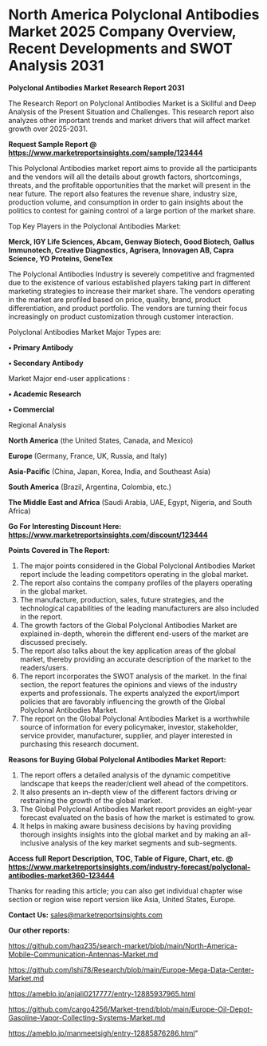 # North America Polyclonal Antibodies Market 2025 Company Overview, Recent Developments and SWOT Analysis 2031

<strong>Polyclonal Antibodies Market Research Report 2031</strong>

The Research Report on Polyclonal Antibodies Market is a Skillful and Deep Analysis of the Present Situation and Challenges. This research report also analyzes other important trends and market drivers that will affect market growth over 2025-2031.

<strong>Request Sample Report @ <a href=https://www.marketreportsinsights.com/sample/123444>https://www.marketreportsinsights.com/sample/123444</a></strong>

This Polyclonal Antibodies market report aims to provide all the participants and the vendors will all the details about growth factors, shortcomings, threats, and the profitable opportunities that the market will present in the near future. The report also features the revenue share, industry size, production volume, and consumption in order to gain insights about the politics to contest for gaining control of a large portion of the market share.

Top Key Players in the Polyclonal Antibodies Market:

<strong>Merck, IGY Life Sciences, Abcam, Genway Biotech, Good Biotech, Gallus Immunotech, Creative Diagnostics, Agrisera, Innovagen AB, Capra Science, YO Proteins, GeneTex</strong>

The Polyclonal Antibodies Industry is severely competitive and fragmented due to the existence of various established players taking part in different marketing strategies to increase their market share. The vendors operating in the market are profiled based on price, quality, brand, product differentiation, and product portfolio. The vendors are turning their focus increasingly on product customization through customer interaction.

Polyclonal Antibodies Market Major Types are:

<strong>• Primary Antibody

• Secondary Antibody</strong>

Market Major end-user applications :

<strong>• Academic Research

• Commercial</strong>

Regional Analysis

</u><strong><b>North America</b></strong> (the United States, Canada, and Mexico)

<strong><b>Europe </b></strong>(Germany, France, UK, Russia, and Italy)

<strong><b>Asia-Pacific</b></strong> (China, Japan, Korea, India, and Southeast Asia)

<strong><b>South America</b></strong> (Brazil, Argentina, Colombia, etc.)

<strong><b>The Middle East and Africa</b></strong> (Saudi Arabia, UAE, Egypt, Nigeria, and South Africa)

<strong>Go For Interesting Discount Here: <a href=https://www.marketreportsinsights.com/discount/123444>https://www.marketreportsinsights.com/discount/123444</a></strong>

<strong>Points Covered in The Report:</strong>
<ol>
  <li>The major points considered in the Global Polyclonal Antibodies Market report include the leading competitors operating in the global market.</li>
  <li>The report also contains the company profiles of the players operating in the global market.</li>
  <li>The manufacture, production, sales, future strategies, and the technological capabilities of the leading manufacturers are also included in the report.</li>
  <li>The growth factors of the Global Polyclonal Antibodies Market are explained in-depth, wherein the different end-users of the market are discussed precisely.</li>
  <li>The report also talks about the key application areas of the global market, thereby providing an accurate description of the market to the readers/users.</li>
  <li>The report incorporates the SWOT analysis of the market. In the final section, the report features the opinions and views of the industry experts and professionals. The experts analyzed the export/import policies that are favorably influencing the growth of the Global Polyclonal Antibodies Market.</li>
  <li>The report on the Global Polyclonal Antibodies Market is a worthwhile source of information for every policymaker, investor, stakeholder, service provider, manufacturer, supplier, and player interested in purchasing this research document.</li>
</ol>
<strong>Reasons for Buying Global Polyclonal Antibodies Market Report:</strong>

<ol>
  <li>The report offers a detailed analysis of the dynamic competitive landscape that keeps the reader/client well ahead of the competitors.</li>
  <li>It also presents an in-depth view of the different factors driving or restraining the growth of the global market.</li>
  <li>The Global Polyclonal Antibodies Market report provides an eight-year forecast evaluated on the basis of how the market is estimated to grow.</li>
  <li>It helps in making aware business decisions by having providing thorough insights insights into the global market and by making an all-inclusive analysis of the key market segments and sub-segments.</li>
</ol>
<strong>Access full Report Description, TOC, Table of Figure, Chart, etc. @ <a href=https://www.marketreportsinsights.com/industry-forecast/polyclonal-antibodies-market360-123444>https://www.marketreportsinsights.com/industry-forecast/polyclonal-antibodies-market360-123444</a></strong>


Thanks for reading this article; you can also get individual chapter wise section or region wise report version like Asia, United States, Europe.

<strong>Contact Us:</strong>
sales@marketreportsinsights.com

<strong>Our other reports:</strong>

<a href=https://github.com/haq235/search-market/blob/main/North-America-Mobile-Communication-Antennas-Market.md>https://github.com/haq235/search-market/blob/main/North-America-Mobile-Communication-Antennas-Market.md</a>

<a href=https://github.com/Ishi78/Research/blob/main/Europe-Mega-Data-Center-Market.md>https://github.com/Ishi78/Research/blob/main/Europe-Mega-Data-Center-Market.md</a>

<a href=https://ameblo.jp/anjali0217777/entry-12885937965.html>https://ameblo.jp/anjali0217777/entry-12885937965.html</a>

<a href=https://github.com/cargo4256/Market-trend/blob/main/Europe-Oil-Depot-Gasoline-Vapor-Collecting-Systems-Market.md>https://github.com/cargo4256/Market-trend/blob/main/Europe-Oil-Depot-Gasoline-Vapor-Collecting-Systems-Market.md</a>

<a href=https://ameblo.jp/manmeetsigh/entry-12885876286.html>https://ameblo.jp/manmeetsigh/entry-12885876286.html</a>"
